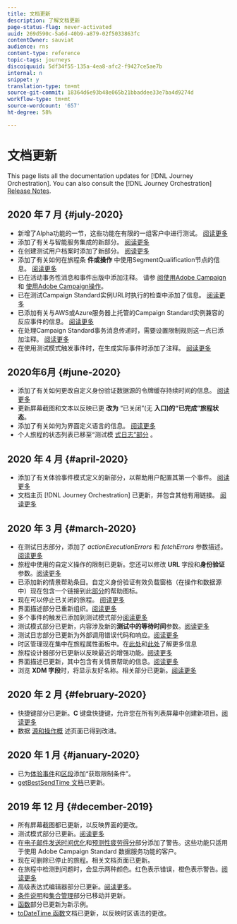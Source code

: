 ```yaml
---
title: 文档更新
description: 了解文档更新
page-status-flag: never-activated
uuid: 269d590c-5a6d-40b9-a879-02f5033863fc
contentOwner: sauviat
audience: rns
content-type: reference
topic-tags: journeys
discoiquuid: 5df34f55-135a-4ea8-afc2-f9427ce5ae7b
internal: n
snippet: y
translation-type: tm+mt
source-git-commit: 18364d6e93b48e065b21bbaddee33e7ba4d9274d
workflow-type: tm+mt
source-wordcount: '657'
ht-degree: 58%

---
```



# 文档更新

This page lists all the documentation updates for [!DNL Journey Orchestration].
You can also consult the [!DNL Journey Orchestration] [Release Notes](../release-notes/release-notes.md).

## 2020 年 7 月 {#july-2020}

* 新增了Alpha功能的一节，这些功能在有限的一组客户中进行测试。 [阅读更多](../alpha/alpha-overview.md)
* 添加了有关与智能服务集成的新部分。 [阅读更多](../ai-services/ai-services-overview.md)
* 在创建测试用户档案时添加了新部分。 [阅读更多](../building-journeys/testing-the-journey.md#create-test-profile)
* 添加了有关如何在旅程条 **件或操作** 中使用SegmentQualification节点的信息。 [阅读更多](../building-journeys/event-activities.md#segment-qualification)
* 已在活动事务性消息和事件出版中添加注释。 请参 [阅使用Adobe Campaign](../action/working-with-adobe-campaign.md) 和 [使用Adobe Campaign操作](../building-journeys/using-adobe-campaign-actions.md)。
* 已在测试Campaign Standard实例URL时执行的检查中添加了信息。 [阅读更多](../action/working-with-adobe-campaign.md)
* 已添加有关与AWS或Azure服务器上托管的Campaign Standard实例兼容的反应事件的信息。 [阅读更多](../building-journeys/event-activities.md#section_dhx_gss_dgb)
* 在处理Campaign Standard事务消息传递时，需要设置限制规则这一点已添加注释。 [阅读更多](../action/working-with-adobe-campaign.md)
* 在使用测试模式触发事件时，在生成实际事件时添加了注释。 [阅读更多](../building-journeys/testing-the-journey.md#firing_events)

## 2020年6月 {#june-2020}

* 添加了有关如何更改自定义身份验证数据源的令牌缓存持续时间的信息。 [阅读更多](../datasource/external-data-sources.md#section_wjp_nl5_nhb)
* 更新屏幕截图和文本以反映已更 **改为** “已关闭”(无 **入口)的“已完成”旅程状态**。
* 添加了有关如何为界面定义语言的信息。 [阅读更多](../about/user-interface.md)
* 个人旅程的状态列表已移至“测试模 [式日志”部分](../building-journeys/testing-the-journey.md#viewing_logs) 。

## 2020 年 4 月 {#april-2020}

* 添加了有关体验事件模式定义的新部分，以帮助用户配置其第一个事件。 [阅读更多](../event/experience-event-schema.md)
* 文档主页 [!DNL Journey Orchestration] 已更新，并包含其他有用链接。 [阅读更多](../../journey-orchestration-home.md)

## 2020 年 3 月 {#march-2020}

* 在测试日志部分，添加了 _actionExecutionErrors_ 和 _fetchErrors_ 参数描述。[阅读更多](../building-journeys/testing-the-journey.md#viewing_logs)
* 旅程中使用的自定义操作的限制已更新。您还可以修改 **URL** 字段和&#x200B;**身份验证**&#x200B;参数。[阅读更多](../action/about-custom-action-configuration.md)
* 已添加新的情景帮助条目。自定义身份验证有效负载窗格（在操作和数据源中）现在包含一个链接到此[部分](../datasource/external-data-sources.md#section_wjp_nl5_nhb)的帮助图标。
* 现在可以停止已关闭的旅程。 [阅读更多](../building-journeys/using-the-journey-designer.md)
* 界面描述部分已重新组织。[阅读更多](../about/user-interface.md)
* 多个事件的触发已添加到测试模式部分[阅读更多](../building-journeys/testing-the-journey.md#firing_events)
* 测试模式部分已更新，内容涉及新的&#x200B;**测试中的等待时间**&#x200B;参数。[阅读更多](../building-journeys/testing-the-journey.md)
* 测试日志部分已更新为外部调用错误代码和响应。[阅读更多](../building-journeys/testing-the-journey.md#viewing_logs)
* 时区管理现在集中在旅程属性面板中。在[此处](../building-journeys/changing-properties.md#timezone)和[此处](../building-journeys/timezone-management.md)了解更多信息
* 旅程设计器部分已更新以反映最近的增强功能。[阅读更多](../building-journeys/using-the-journey-designer.md)
* 界面描述已更新，其中包含有关情景帮助的信息。[阅读更多](../about/user-interface.md#section_ksq_zr1_ffb)
* 浏览 **XDM 字段**&#x200B;时，将显示友好名称。相关部分已更新。[阅读更多](../about/user-interface.md#friendly-names-display)

## 2020 年 2 月 {#february-2020}

* 快捷键部分已更新。**C** 键盘快捷键，允许您在所有列表屏幕中创建新项目。[阅读更多](../about/user-interface.md#section_ksq_zr1_ffb)
* 数据 [源和](../datasource/about-data-sources.md)[操作概](../action/action.md) 述页面已得到改进。

## 2020 年 1 月 {#january-2020}

* 已为[体验事件](../datasource/adobe-experience-platform-data-source.md)和[区段](../functions/functioninsegment.md)添加“获取限制条件”。
* [getBestSendTime 文档](../functions/functiongetbestsendtime.md)已更新。

## 2019 年 12 月 {#december-2019}

* 所有屏幕截图都已更新，以反映界面的更改。
* 测试模式部分已更新。[阅读更多](../building-journeys/testing-the-journey.md)
* 在[电子邮件发送时间优化](../building-journeys/wait-activity.md)和[预测性疲劳得分](../ai-services/leveraging-fatigue-scores.md)部分添加了警告。这些功能只适用于使用 Adobe Campaign Standard 数据服务功能的客户。
* 现在可删除已停止的旅程。相关文档页面已更新。
* 在旅程中检测到问题时，会显示两种颜色。红色表示错误，橙色表示警告。[阅读更多](../about/troubleshooting.md)
* 高级表达式编辑器部分已更新。[阅读更多](../expression/expressionadvanced.md)。
* [条件说明](../expression/conditional-instruction.md)和[集合管理](../expression/collection-management-functions.md)部分已移动并更新。
* [函数](../expression/functions.md)部分已更新为新示例。
* [toDateTime 函数](../functions/functiontodatetime.md)文档已更新，以反映时区语法的更改。
